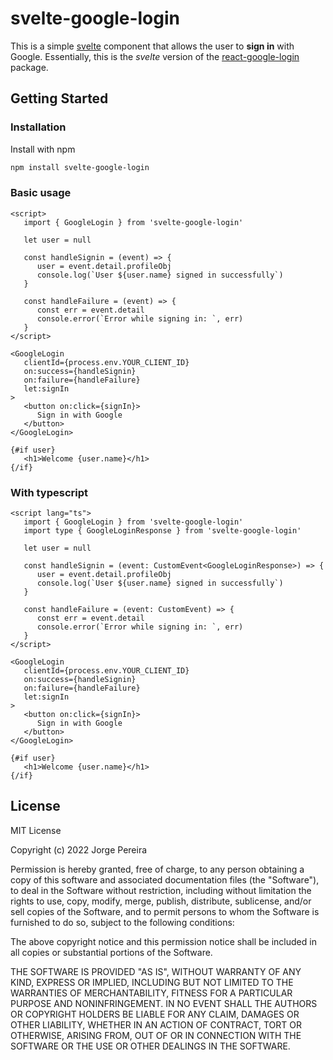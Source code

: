 # svelte-google-login

This is a simple [svelte](https://svelte.dev) component that allows the user to **sign in** with Google.
Essentially, this is the *svelte* version of the [react-google-login](https://github.com/anthonyjgrove/react-google-login)
package.

## Getting Started

### Installation

Install with npm

```bash
npm install svelte-google-login
```

### Basic usage

```svelte
<script>
   import { GoogleLogin } from 'svelte-google-login'

   let user = null

   const handleSignin = (event) => {
      user = event.detail.profileObj
      console.log(`User ${user.name} signed in successfully`)
   }

   const handleFailure = (event) => {
      const err = event.detail
      console.error(`Error while signing in: `, err)
   }
</script>

<GoogleLogin 
   clientId={process.env.YOUR_CLIENT_ID}
   on:success={handleSignin}
   on:failure={handleFailure}
   let:signIn
>
   <button on:click={signIn}>
      Sign in with Google
   </button>
</GoogleLogin>

{#if user}
   <h1>Welcome {user.name}</h1>
{/if}
```

### With typescript

```svelte
<script lang="ts">
   import { GoogleLogin } from 'svelte-google-login'
   import type { GoogleLoginResponse } from 'svelte-google-login'

   let user = null

   const handleSignin = (event: CustomEvent<GoogleLoginResponse>) => {
      user = event.detail.profileObj
      console.log(`User ${user.name} signed in successfully`)
   }

   const handleFailure = (event: CustomEvent) => {
      const err = event.detail
      console.error(`Error while signing in: `, err)
   }
</script>

<GoogleLogin 
   clientId={process.env.YOUR_CLIENT_ID}
   on:success={handleSignin}
   on:failure={handleFailure}
   let:signIn
>
   <button on:click={signIn}>
      Sign in with Google
   </button>
</GoogleLogin>

{#if user}
   <h1>Welcome {user.name}</h1>
{/if}
```

## License

MIT License

Copyright (c) 2022 Jorge Pereira

Permission is hereby granted, free of charge, to any person obtaining a copy
of this software and associated documentation files (the "Software"), to deal
in the Software without restriction, including without limitation the rights
to use, copy, modify, merge, publish, distribute, sublicense, and/or sell
copies of the Software, and to permit persons to whom the Software is
furnished to do so, subject to the following conditions:

The above copyright notice and this permission notice shall be included in all
copies or substantial portions of the Software.

THE SOFTWARE IS PROVIDED "AS IS", WITHOUT WARRANTY OF ANY KIND, EXPRESS OR
IMPLIED, INCLUDING BUT NOT LIMITED TO THE WARRANTIES OF MERCHANTABILITY,
FITNESS FOR A PARTICULAR PURPOSE AND NONINFRINGEMENT. IN NO EVENT SHALL THE
AUTHORS OR COPYRIGHT HOLDERS BE LIABLE FOR ANY CLAIM, DAMAGES OR OTHER
LIABILITY, WHETHER IN AN ACTION OF CONTRACT, TORT OR OTHERWISE, ARISING FROM,
OUT OF OR IN CONNECTION WITH THE SOFTWARE OR THE USE OR OTHER DEALINGS IN THE
SOFTWARE.
